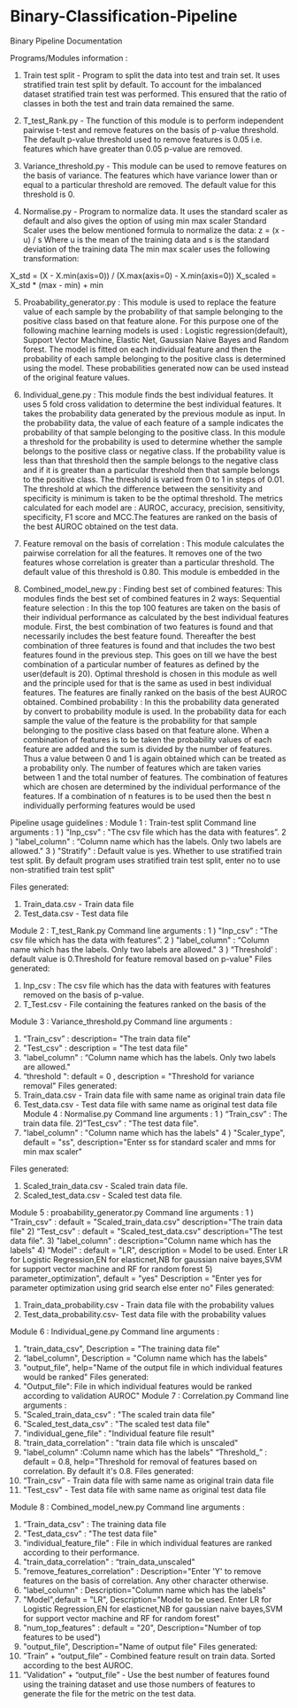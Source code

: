 # Binary-Classification-Pipeline

Binary Pipeline Documentation

Programs/Modules information : 

1) Train test split - Program to split the data into test and train set. It uses stratified train test split by default. To account for the imbalanced dataset stratified train test was performed. This ensured that the ratio of classes in both the test and train data remained the same.

2) T_test_Rank.py - The function of this module is to perform independent pairwise t-test and remove features on the basis of p-value threshold. The default p-value threshold used to remove features is 0.05  i.e. features which have greater than 0.05 p-value are removed. 

3) Variance_threshold.py - This module can be used to remove features on the basis of variance. The features which have variance lower than or equal to a particular threshold are removed. The default value for this threshold is 0.

4) Normalise.py - Program to  normalize data. It uses the standard scaler as default and also gives the option of using min max scaler
Standard Scaler uses the below mentioned formula to normalize the data:
z = (x - u) / s
Where u is the mean of the training data and s is the standard deviation of the training data
The min max scaler uses the following transformation:

X_std = (X - X.min(axis=0)) / (X.max(axis=0) - X.min(axis=0))
X_scaled = X_std * (max - min) + min

5) Proabability_generator.py : 
This module is used to replace the feature value of each sample by the probability of that sample belonging to the positive class based on that feature alone. For this purpose one of the following machine learning models is used : Logistic regression(default), Support Vector Machine, Elastic Net, Gaussian Naive Bayes and Random forest. The model is fitted on each individual feature and then the probability of each sample belonging to the positive class is determined using the model. These probabilities generated now can be used instead of the original feature values.
6) Individual_gene.py : 
This module finds the best individual features. It uses 5 fold cross validation to determine the best individual features. It takes the probability data generated by the previous module as input. In the probability data, the value of each feature of a sample indicates the probability of that sample belonging to the positive class. In this module a threshold for the probability is used to determine whether the sample belongs to the positive class or negative class. If the probability value is less than that threshold then the sample belongs to the negative class and if it is greater than a particular threshold then that sample belongs to the positive class. The threshold is varied from 0 to 1 in steps of 0.01. The threshold at which the difference between the sensitivity and specificity is minimum is taken to be the optimal threshold. The metrics calculated for each model are : AUROC, accuracy, precision, sensitivity, specificity, F1 score and MCC.The features are ranked on the basis of the best AUROC obtained on the test data. 


7) Feature removal on the basis of correlation : This module calculates the pairwise correlation for all the features. It removes one of the two features whose correlation is greater than a particular threshold. The default value of this threshold is 0.80. This module is embedded in the 

8) Combined_model_new.py : 
Finding best set of combined features: This modules finds the best set of combined features in 2 ways: 
Sequential feature selection : In this the top 100 features are taken on the basis of their individual performance as calculated by the best individual features module. First, the best combination of two features is found and that necessarily includes the best feature found. Thereafter the best combination of three features is found and that includes the two best features found in the previous step. This goes on till we have the best combination of a particular number of features as defined by the user(default is 20). Optimal threshold is chosen in this module as well and the principle used for that is the same as used in best individual features. The features are finally ranked on the basis of the best AUROC obtained. 
Combined probability : In this the probability data generated by convert to probability module is used. In the probability data for each sample the value of the feature is the probability for that sample belonging to the positive class based on that feature alone. When a combination of features is to be taken the probability values of each feature are added and the sum is divided by the number of features. Thus a value between 0 and 1 is again obtained which can be treated as a probability only. The number of features which are taken varies between 1 and the total number of features. The combination of features which are chosen are determined by the individual performance of the features. If a combination of n features is to be used then the best n individually performing features would be used

Pipeline usage guidelines : 
Module 1 : Train-test split
Command line arguments : 
1 ) "Inp_csv" : "The csv file which has the data with features”.
2 ) "label_column" : “Column name which has the labels. Only two labels are allowed."
3 ) "Stratify" : Default value is yes. Whether to use stratified train test split. By default program uses stratified train test split, enter no to use non-stratified train test split"

Files generated: 
1) Train_data.csv - Train data file
2) Test_data.csv - Test data file

Module 2 : T_test_Rank.py
Command line arguments : 
1 ) "Inp_csv" : "The csv file which has the data with features”.
2 ) "label_column" : “Column name which has the labels. Only two labels are allowed."
3 ) “Threshold’ : default value is 0.Threshold for feature removal based on p-value"
Files generated: 
1) Inp_csv : The csv file which has the data with features with features removed on the basis of p-value.
2) T_Test.csv - File containing the features ranked on the basis of the 

Module 3 : Variance_threshold.py
Command line arguments : 
1) “Train_csv” :  description= "The train data file"
2) "Test_csv" : description = "The test data file"
3)  "label_column" : “Column name which has the labels. Only two labels are allowed."
4) “threshold ": default = 0 , description = "Threshold for variance removal"
Files generated: 
1) Train_data.csv - Train data file with same name as original train data file
2) Test_data.csv - Test data file with same name as original test data file
Module 4 : Normalise.py
Command line arguments : 
1 ) “Train_csv” : The train data file.
2)”Test_csv" : "The test data file".
3) "label_column" : "Column name which has the labels"
4 ) "Scaler_type", default = "ss", description="Enter ss for standard scaler and mms for min max scaler"

Files generated: 
1) Scaled_train_data.csv - Scaled train data file. 
2) Scaled_test_data.csv - Scaled test data file.

Module 5 : proabability_generator.py
Command line arguments : 
1 ) "Train_csv" : default = "Scaled_train_data.csv"
description="The train data file"
2) “Test_csv" : default = "Scaled_test_data.csv"
description="The test data file".
3) "label_column" : description="Column name which has the labels"
4) “Model" : default = "LR", description = Model to be used. Enter LR for Logistic Regression,EN for elasticnet,NB for gaussian naive bayes,SVM for support vector machine and RF for random forest
5) parameter_optimization", default = "yes"
Description = "Enter yes for parameter optimization using grid search else enter no"
Files generated: 
1) Train_data_probability.csv - Train data file with the probability values
2) Test_data_probability.csv- Test data file with the probability values

Module 6 : Individual_gene.py
Command line arguments : 
1)  "train_data_csv", Description = "The training data file"
2) “label_column", Description = "Column name which has the labels"
3) "output_file", help="Name of the output file in which individual features would be ranked"
Files generated: 
1)  "Output_file":  File in which individual features would be ranked according to validation AUROC"
Module 7 : Correlation.py
Command line arguments : 
1) "Scaled_train_data_csv" : "The scaled train data file"
2) "Scaled_test_data_csv" :  "The scaled test data file"
3) "individual_gene_file" : "Individual feature file result"
4) "train_data_correlation" : "train data file which is unscaled"
5) "label_column" :Column name which has the labels"
“Threshold_” : default = 0.8, help="Threshold for removal of features based on correlation. By default it's 0.8.
Files generated: 
1) “Train_csv” - Train data file with same name as original train data file
2) "Test_csv" - Test data file with same name as original test data file

Module 8 : Combined_model_new.py
Command line arguments : 
1) “Train_data_csv" : The training data file
2) "Test_data_csv" : "The test data file"
3) "individual_feature_file" : File in which individual features are ranked according to their performance. 
4) "train_data_correlation" : “train_data_unscaled"
5) "remove_features_correlation" : Description="Enter 'Y' to remove features on the basis of correlation. Any other character otherwise. 
6) "label_column" : Description="Column name which has the labels"
7) "Model",default = "LR", Description="Model to be used. Enter LR for Logistic Regression,EN for elasticnet,NB for gaussian naive bayes,SVM for support vector machine and RF for random forest"
8) "num_top_features" : default = "20", Description="Number of top features to be used")
9) "output_file", Description="Name of output file"
Files generated: 
1) ”Train” +  “output_file” - Combined feature result on train data. Sorted according to the best AUROC. 
2) ”Validation” +  “output_file” - Use the best number of features found using the training dataset and use those numbers of features to generate the file for the metric on the test data. 







